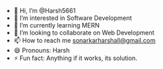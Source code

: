 - 👋 Hi, I’m @Harsh5661
- 👀 I’m interested in Software Development
- 🌱 I’m currently learning MERN 
- 💞️ I’m looking to collaborate on Web Development
- 📫 How to reach me sonarkarharshall@gmail.com
- 😄 Pronouns: Harsh
- ⚡ Fun fact: Anything if it works, its solution.

<!---
Harsh5661/Harsh5661 is a ✨ special ✨ repository because its `README.md` (this file) appears on your GitHub profile.
You can click the Preview link to take a look at your changes.
--->
